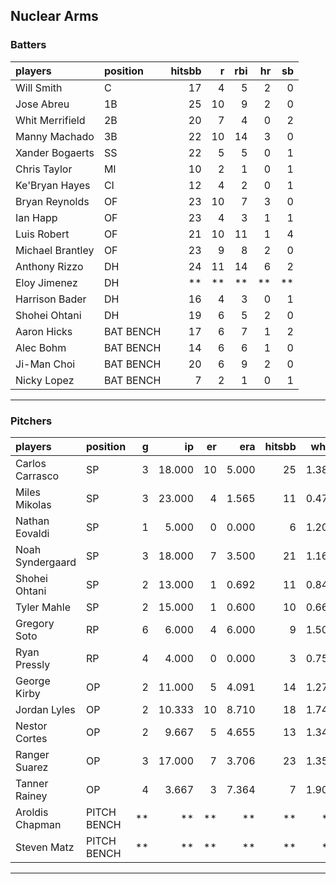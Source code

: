## Nuclear Arms

### Batters

 
|players          |position  | hitsbb|  r| rbi| hr| sb| 
|:----------------|:---------|------:|--:|---:|--:|--:| 
|Will Smith       |C         |     17|  4|   5|  2|  0| 
|Jose Abreu       |1B        |     25| 10|   9|  2|  0| 
|Whit Merrifield  |2B        |     20|  7|   4|  0|  2| 
|Manny Machado    |3B        |     22| 10|  14|  3|  0| 
|Xander Bogaerts  |SS        |     22|  5|   5|  0|  1| 
|Chris Taylor     |MI        |     10|  2|   1|  0|  1| 
|Ke'Bryan Hayes   |CI        |     12|  4|   2|  0|  1| 
|Bryan Reynolds   |OF        |     23| 10|   7|  3|  0| 
|Ian Happ         |OF        |     23|  4|   3|  1|  1| 
|Luis Robert      |OF        |     21| 10|  11|  1|  4| 
|Michael Brantley |OF        |     23|  9|   8|  2|  0| 
|Anthony Rizzo    |DH        |     24| 11|  14|  6|  2| 
|Eloy Jimenez     |DH        |     **| **|  **| **| **| 
|Harrison Bader   |DH        |     16|  4|   3|  0|  1| 
|Shohei Ohtani    |DH        |     19|  6|   5|  2|  0| 
|Aaron Hicks      |BAT BENCH |     17|  6|   7|  1|  2| 
|Alec Bohm        |BAT BENCH |     14|  6|   6|  1|  0| 
|Ji-Man Choi      |BAT BENCH |     20|  6|   9|  2|  0| 
|Nicky Lopez      |BAT BENCH |      7|  2|   1|  0|  1| 

* * *

### Pitchers

 
|players          |position    |  g|     ip| er|   era| hitsbb|  whip| so|  w| sv| 
|:----------------|:-----------|--:|------:|--:|-----:|------:|-----:|--:|--:|--:| 
|Carlos Carrasco  |SP          |  3| 18.000| 10| 5.000|     25| 1.389| 24|  2|  0| 
|Miles Mikolas    |SP          |  3| 23.000|  4| 1.565|     11| 0.478| 18|  1|  0| 
|Nathan Eovaldi   |SP          |  1|  5.000|  0| 0.000|      6| 1.200|  5|  1|  0| 
|Noah Syndergaard |SP          |  3| 18.000|  7| 3.500|     21| 1.167| 13|  0|  0| 
|Shohei Ohtani    |SP          |  2| 13.000|  1| 0.692|     11| 0.846| 12|  2|  0| 
|Tyler Mahle      |SP          |  2| 15.000|  1| 0.600|     10| 0.667| 22|  0|  0| 
|Gregory Soto     |RP          |  6|  6.000|  4| 6.000|      9| 1.500|  8|  0|  3| 
|Ryan Pressly     |RP          |  4|  4.000|  0| 0.000|      3| 0.750|  3|  0|  3| 
|George Kirby     |OP          |  2| 11.000|  5| 4.091|     14| 1.273| 10|  0|  0| 
|Jordan Lyles     |OP          |  2| 10.333| 10| 8.710|     18| 1.742|  8|  1|  0| 
|Nestor Cortes    |OP          |  2|  9.667|  5| 4.655|     13| 1.345|  7|  1|  0| 
|Ranger Suarez    |OP          |  3| 17.000|  7| 3.706|     23| 1.353| 12|  1|  0| 
|Tanner Rainey    |OP          |  4|  3.667|  3| 7.364|      7| 1.909|  6|  0|  0| 
|Aroldis Chapman  |PITCH BENCH | **|     **| **|    **|     **|    **| **| **| **| 
|Steven Matz      |PITCH BENCH | **|     **| **|    **|     **|    **| **| **| **| 


* * *


